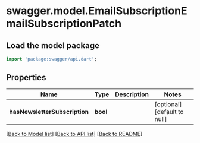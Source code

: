 # swagger.model.EmailSubscriptionEmailSubscriptionPatch

## Load the model package
```dart
import 'package:swagger/api.dart';
```

## Properties
Name | Type | Description | Notes
------------ | ------------- | ------------- | -------------
**hasNewsletterSubscription** | **bool** |  | [optional] [default to null]

[[Back to Model list]](../README.md#documentation-for-models) [[Back to API list]](../README.md#documentation-for-api-endpoints) [[Back to README]](../README.md)

